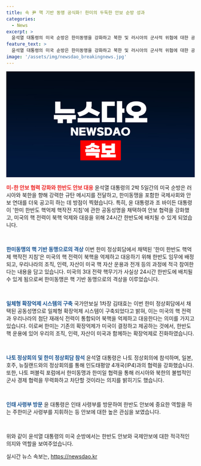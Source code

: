 ```yaml
---
title: 속 尹 핵 기반 동맹 공식화! 한미의 두둑한 안보 순방 성과
categories:
  - News
excerpt: >
  윤석열 대통령의 미국 순방은 한미동맹을 강화하고 북한 및 러시아의 군사적 위협에 대한 공동 대응을 강조하며 성과를 거둔 것으로 평가됐다. 유럽과 인도·태평양 지역과의 안보 연계성을 강조하고 나토 정상회의 및 나토 퍼블릭 포럼에서 중요한 역할을 수행했으며, 미국과의 한반도 확장억제 정책을 더욱 강화하는 방향으로 전략적 협력을 발전시켰다. 특히 한미 한반도 핵억제 핵작전 지침 채택 및 핵 협의 절차 정립 등으로 한미동맹이 핵 기반 동맹으로 격상되었으며, 미국의 핵 전력과 한국의 첨단 재래식 전력이 통합되어 북한의 핵을 억제하고 대응하는 일체형 확장억제 시스템이 구축되었다.
feature_text: >
  윤석열 대통령의 미국 순방은 한미동맹을 강화하고 북한 및 러시아의 군사적 위협에 대한 공동 대응을 강조하며 성과를 거둔 것으로 평가됐다. 유럽과 인도·태평양 지역과의 안보 연계성을 강조하고 나토 정상회의 및 나토 퍼블릭 포럼에서 중요한 역할을 수행했으며, 미국과의 한반도 확장억제 정책을 더욱 강화하는 방향으로 전략적 협력을 발전시켰다. 특히 한미 한반도 핵억제 핵작전 지침 채택 및 핵 협의 절차 정립 등으로 한미동맹이 핵 기반 동맹으로 격상되었으며, 미국의 핵 전력과 한국의 첨단 재래식 전력이 통합되어 북한의 핵을 억제하고 대응하는 일체형 확장억제 시스템이 구축되었다.
image: '/assets/img/newsdao_breakingnews.jpg'
---
```


<p><img src="/assets/img/newsdao_breakingnews.jpg" alt="firstkoreanews 속보" /></p>

<p><b><span style="color: #ee2323;">미-한 안보 협력 강화와 한반도 안보 대응</span></b>
윤석열 대통령의 2박 5일간의 미국 순방은 러시아와 북한을 향해 강력한 규탄 메시지를 전달하고, 한미동맹을 포함한 국제사회와 안보 연대를 더욱 공고히 하는 데 방점이 찍혔습니다. 특히, 윤 대통령과 조 바이든 대통령이 '한미 한반도 핵억제 핵작전 지침'에 관한 공동성명을 채택하여 안보 협력을 강화했고, 미국의 핵 전력이 북핵 억제와 대응을 위해 24시간 한반도에 배치될 수 있게 되었습니다.</p>

<p data-ke-size="size16">&nbsp;</p>

<p><b><span style="color: #1a5490;">한미동맹의 핵 기반 동맹으로의 격상</span></b>
이번 한미 정상회담에서 채택된 '한미 한반도 핵억제 핵작전 지침'은 미국의 핵 전력이 북핵을 억제하고 대응하기 위해 한반도 임무에 배정되고, 우리나라의 조직, 인력, 자산이 미국 핵 자산 운용과 전개 등의 과정에 적극 참여한다는 내용을 담고 있습니다. 미국의 3대 전략 핵무기가 사실상 24시간 한반도에 배치될 수 있게 됨으로써 한미동맹은 핵 기반 동맹으로의 격상을 이루었습니다.</p>

<p data-ke-size="size16">&nbsp;</p>

<p><b><span style="color: #1a5490;">일체형 확장억제 시스템의 구축</span></b>
국가안보실 1차장 김태효는 이번 한미 정상회담에서 채택된 공동성명으로 일체형 확장억제 시스템이 구축되었다고 밝혀, 이는 미국의 핵 전력과 우리나라의 첨단 재래식 전력이 통합되어 북핵을 억제하고 대응한다는 의미를 가지고 있습니다. 이로써 한미는 기존의 확장억제가 미국이 결정하고 제공하는 것에서, 한반도 핵 운용에 있어 우리의 조직, 인력, 자산이 미국과 함께하는 확장억제로 진화하였습니다.</p>

<p data-ke-size="size16">&nbsp;</p>

<p><b><span style="color: #1a5490;">나토 정상회의 및 한미 정상회담 참석</span></b>
윤석열 대통령은 나토 정상회의에 참석하며, 일본, 호주, 뉴질랜드와의 정상회의를 통해 인도태평양 4개국(IP4)과의 협력을 강화했습니다. 또한, 나토 퍼블릭 포럼에서 한미동맹과 한미일 협력을 통해 러시아와 북한의 불법적인 군사 경제 협력을 무력화하고 차단할 것이라는 의지를 밝히기도 했습니다.</p>

<p data-ke-size="size16">&nbsp;</p>

<p><b><span style="color: #1a5490;">인태 사령부 방문</span></b>
윤 대통령은 인태 사령부를 방문하여 한반도 안보에 중요한 역할을 하는 주한미군 사령부를 지휘하는 등 안보에 대한 높은 관심을 보였습니다.</p>

<p data-ke-size="size16">&nbsp;</p>

<p>위와 같이 윤석열 대통령의 미국 순방에서는 한반도 안보와 국제안보에 대한 적극적인 의지와 역할을 보여주었습니다.</p>
실시간 뉴스 속보는, <a href="https://newsdao.kr" rel="dofollow">https://newsdao.kr</a>


